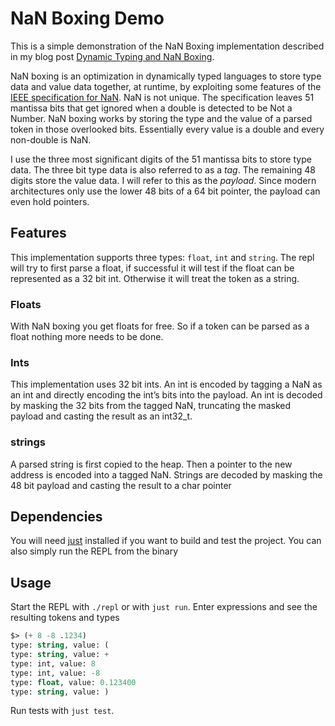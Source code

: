 # NaN Boxing Demo

This is a simple demonstration of the NaN Boxing implementation described in my blog post [Dynamic Typing and NaN Boxing](https://averyburke.github.io/blog/2023/08/23/Nan-Boxing.html). 

NaN boxing is an optimization in dynamically typed languages to store type data and value data together, at runtime, by exploiting some features of the [IEEE specification for NaN](https://en.wikipedia.org/wiki/NaN). NaN is not unique. The specification leaves 51 mantissa bits that get ignored when a double is detected to be Not a Number. NaN boxing works by storing the type and the value of a parsed token in those overlooked bits. Essentially every value is a double and every non-double is NaN.

I use the three most significant digits of the 51 mantissa bits to store type data. The three bit type data is also referred to as a *tag*. The remaining 48 digits store the value data. I will refer to this as the *payload*. Since modern architectures only use the lower 48 bits of a 64 bit pointer, the payload can even hold pointers.

## Features

This implementation supports three types: `float`, `int` and `string`. The repl will try to first parse a float, if successful it will test if the float can be represented as a 32 bit int. Otherwise it will treat the token as a string.

### Floats

With NaN boxing you get floats for free. So if a token can be parsed as a float nothing more needs to be done.

### Ints

This implementation uses 32 bit ints. An int is encoded by tagging a NaN as an int and directly encoding the int’s bits into the payload. An int is decoded by masking the 32 bits from the tagged NaN, truncating the masked payload and casting the result as an int32_t.

### strings

A parsed string is first copied to the heap. Then a pointer to the new address is encoded into a tagged NaN. Strings are decoded by masking the 48 bit payload and casting the result to a char pointer


## Dependencies

You will need [just](https://github.com/casey/just) installed if you want to build and test the project. You can also simply run the REPL from the binary

## Usage

Start the REPL with `./repl` or with `just run`. Enter expressions and see the resulting tokens and types

```lisp
$> (+ 8 -8 .1234)
type: string, value: (
type: string, value: +
type: int, value: 8
type: int, value: -8
type: float, value: 0.123400
type: string, value: )
```

Run tests with `just test`.